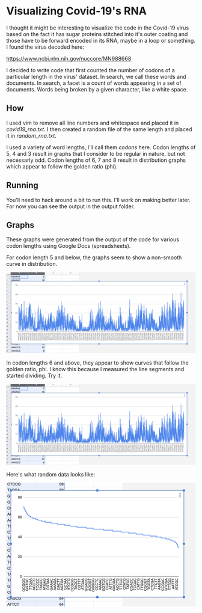 # Visualizing Covid-19's RNA 
I thought it might be interesting to visualize the code in the Covid-19 virus based on the fact it has sugar proteins stitched into it's outer coating and those have to be forward encoded in its RNA, maybe in a loop or something. I found the virus decoded here:

https://www.ncbi.nlm.nih.gov/nuccore/MN988668

I decided to write code that first counted the number of codons of a particular length in the virus' dataset. In search, we call these words and documents. In search, a facet is a count of words appearing in a set of documents. Words being broken by a given character, like a white space.

## How
I used vim to remove all line numbers and whitespace and placed it in *covid19_rna.txt*. I then created a random file of the same length and placed it in *random_rna.txt*.

I used a variety of word lengths, I'll call them *codons* here. Codon lengths of 5, 4 and 3 result in graphs that I consider to be regular in nature, but not necessarly odd. Codon lengths of 6, 7 and 8 result in distribution graphs which appear to follow the golden ratio (phi).

## Running
You'll need to hack around a bit to run this. I'll work on making better later. For now you can see the output in the output folder.

## Graphs
These graphs were generated from the output of the code for various codon lengths using Google Docs (spreadsheets).

For codon length 5 and below, the graphs seem to show a non-smooth curve in distribution. 

![word length is 5](https://github.com/kordless/covid19_viz/blob/master/pics/unsorted_virus_graph_six.png?raw=true)

In codon lengths 6 and above, they appear to show curves that follow the golden ratio, phi. I know this because I measured the line segments and started dividing. Try it.

![word length is 6](https://github.com/kordless/covid19_viz/blob/master/pics/unsorted_virus_graph_six.png?raw=true)

Here's what random data looks like:

![random data - word length is 6](https://github.com/kordless/covid19_viz/blob/master/pics/random_graph.png?raw=true)
